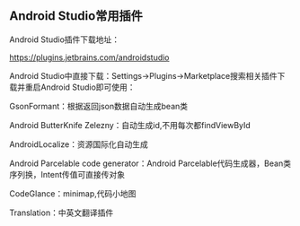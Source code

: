 ## Android Studio常用插件

Android Studio插件下载地址：

https://plugins.jetbrains.com/androidstudio

Android Studio中直接下载：Settings->Plugins->Marketplace搜索相关插件下载并重启Android Studio即可使用：

GsonFormant：根据返回json数据自动生成bean类

Android ButterKnife Zelezny：自动生成id,不用每次都findViewById

AndroidLocalize：资源国际化自动生成

Android Parcelable code generator：Android Parcelable代码生成器，Bean类序列换，Intent传值可直接传对象

CodeGlance：minimap,代码小地图

Translation：中英文翻译插件